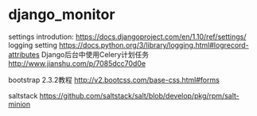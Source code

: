 # django_monitor
settings introdution:
https://docs.djangoproject.com/en/1.10/ref/settings/
logging setting
https://docs.python.org/3/library/logging.html#logrecord-attributes
Django后台中使用Celery计划任务
http://www.jianshu.com/p/7085dcc70d0e

bootstrap 2.3.2教程
http://v2.bootcss.com/base-css.html#forms

saltstack
https://github.com/saltstack/salt/blob/develop/pkg/rpm/salt-minion
